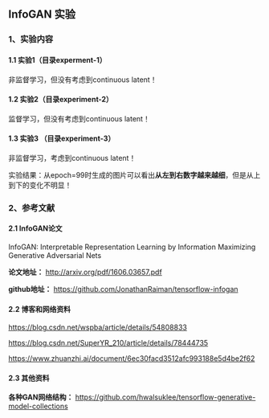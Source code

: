 ## **InfoGAN 实验**

### **1、实验内容**

#### **1.1 实验1（目录experment-1）**

非监督学习，但没有考虑到continuous latent！

#### **1.2 实验2（目录experiment-2）**

监督学习，但没有考虑到continuous latent！

#### **1.3 实验3 （目录experiment-3）**

非监督学习，考虑到continuous latent！

实验结果：从epoch=99时生成的图片可以看出**从左到右数字越来越细**，但是从上到下的变化不明显！

### **2、参考文献**

#### **2.1 InfoGAN论文**
InfoGAN: Interpretable Representation Learning by Information Maximizing Generative Adversarial Nets

**论文地址：** http://arxiv.org/pdf/1606.03657.pdf

**github地址：** https://github.com/JonathanRaiman/tensorflow-infogan

#### **2.2 博客和网络资料**

https://blog.csdn.net/wspba/article/details/54808833

https://blog.csdn.net/SuperYR_210/article/details/78444735

https://www.zhuanzhi.ai/document/6ec30facd3512afc993188e5d4be2f62

#### **2.3 其他资料**

**各种GAN网络结构：** https://github.com/hwalsuklee/tensorflow-generative-model-collections
